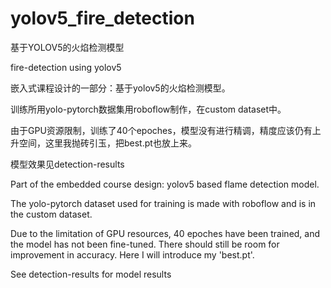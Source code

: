 # yolov5_fire_detection
基于YOLOV5的火焰检测模型

fire-detection using yolov5

嵌入式课程设计的一部分：基于yolov5的火焰检测模型。

训练所用yolo-pytorch数据集用roboflow制作，在custom dataset中。

由于GPU资源限制，训练了40个epoches，模型没有进行精调，精度应该仍有上升空间，这里我抛砖引玉，把best.pt也放上来。

模型效果见detection-results

Part of the embedded course design: yolov5 based flame detection model. 

The yolo-pytorch dataset used for training is made with roboflow and is in the custom dataset.

Due to the limitation of GPU resources, 40 epoches have been trained, and the model has not been fine-tuned. There should still be room for improvement in accuracy. Here I will introduce my 'best.pt'. 

See detection-results for model results
